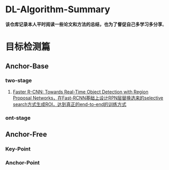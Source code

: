# DL-Algorithm-Summary
**该仓库记录本人平时阅读一些论文和方法的总结，也为了督促自己多学习多分享**。

# 目标检测篇

## Anchor-Base

### two-stage

1. [Faster R-CNN: Towards Real-Time Object Detection with Region Proposal Networks，在Fast-RCNN基础上设计RPN层替换选来的selective search方式生成ROI，达到真正的end-to-end的训练方式](https://github.com/Hanson0910/DL-Algorithm-Summary/blob/main/%E7%9B%AE%E6%A0%87%E6%A3%80%E6%B5%8B%E7%AF%87/Anchor-Base/one-stage/Faster-RCNN.md)

### ont-stage

## Anchor-Free

### Key-Point

### Anchor-Point